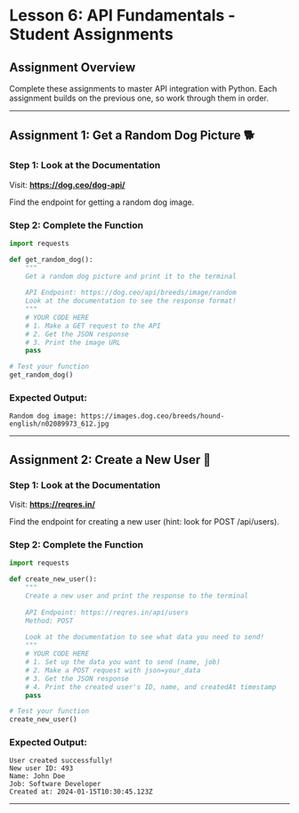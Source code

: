 # Lesson 6: API Fundamentals - Student Assignments

## Assignment Overview

Complete these assignments to master API integration with Python. Each assignment builds on the previous one, so work through them in order.

---

## Assignment 1: Get a Random Dog Picture 🐕

### Step 1: Look at the Documentation
Visit: **https://dog.ceo/dog-api/**

Find the endpoint for getting a random dog image.

### Step 2: Complete the Function
```python
import requests

def get_random_dog():
    """
    Get a random dog picture and print it to the terminal
    
    API Endpoint: https://dog.ceo/api/breeds/image/random
    Look at the documentation to see the response format!
    """
    # YOUR CODE HERE
    # 1. Make a GET request to the API
    # 2. Get the JSON response  
    # 3. Print the image URL
    pass

# Test your function
get_random_dog()
```

### Expected Output:
```
Random dog image: https://images.dog.ceo/breeds/hound-english/n02089973_612.jpg
```

---

## Assignment 2: Create a New User 👤

### Step 1: Look at the Documentation
Visit: **https://reqres.in/**

Find the endpoint for creating a new user (hint: look for POST /api/users).

### Step 2: Complete the Function
```python
import requests

def create_new_user():
    """
    Create a new user and print the response to the terminal
    
    API Endpoint: https://reqres.in/api/users
    Method: POST
    
    Look at the documentation to see what data you need to send!
    """
    # YOUR CODE HERE
    # 1. Set up the data you want to send (name, job)
    # 2. Make a POST request with json=your_data
    # 3. Get the JSON response
    # 4. Print the created user's ID, name, and createdAt timestamp
    pass

# Test your function
create_new_user()
```

### Expected Output:
```
User created successfully!
New user ID: 493
Name: John Doe
Job: Software Developer
Created at: 2024-01-15T10:30:45.123Z
```

---